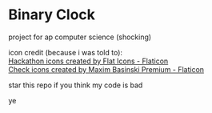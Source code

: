 # Binary Clock

project for ap computer science (shocking)

icon credit (because i was told to):<br>
<a href="https://www.flaticon.com/free-icons/hackathon" title="hackathon icons">Hackathon icons created by Flat Icons - Flaticon</a><br>
<a href="https://www.flaticon.com/free-icons/check" title="check icons">Check icons created by Maxim Basinski Premium - Flaticon</a>

star this repo if you think my code is bad

ye

